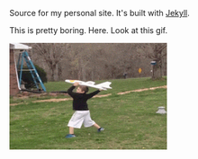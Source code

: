 Source for my personal site. It's built with [Jekyll](http://jekyllrb.com/).

This is pretty boring. Here. Look at this gif.

![](./assets/images/ouch.gif)
